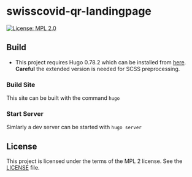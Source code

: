 # swisscovid-qr-landingpage

[![License: MPL 2.0](https://img.shields.io/badge/License-MPL%202.0-brightgreen.svg)](https://github.com/SwissCovid/swisscovid-qr-landingpage/blob/master/LICENSE)

## Build

-   This project requires Hugo 0.78.2 which can be installed from [here](https://gohugo.io/getting-started/installing). **Careful** the extended version is needed for SCSS preprocessing.

### Build Site

This site can be built with the command `hugo`

### Start Server

Simlarly a dev server can be started with `hugo server`

## License
This project is licensed under the terms of the MPL 2 license. See the [LICENSE](LICENSE) file.